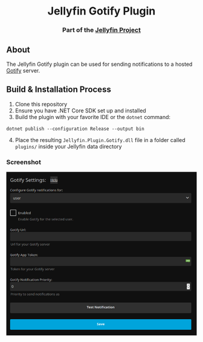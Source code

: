 <h1 align="center">Jellyfin Gotify Plugin</h1>
<h3 align="center">Part of the <a href="https://jellyfin.org/">Jellyfin Project</a></h3>

## About

The Jellyfin Gotify plugin can be used for sending notifications to a hosted <a href="https://gotify.net/">Gotify</a> server.

## Build & Installation Process

1. Clone this repository
2. Ensure you have .NET Core SDK set up and installed
3. Build the plugin with your favorite IDE or the `dotnet` command:

```
dotnet publish --configuration Release --output bin
```

4. Place the resulting `Jellyfin.Plugin.Gotify.dll` file in a folder called `plugins/` inside your Jellyfin data directory

### Screenshot

<img src=screenshot.png>
